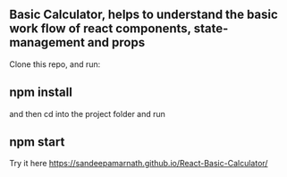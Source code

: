 
## Basic Calculator, helps to understand the basic work flow of react components, state-management and props

Clone this repo, and run:

## npm install

and then cd into the project folder and run

## npm start


Try it here
https://sandeepamarnath.github.io/React-Basic-Calculator/
